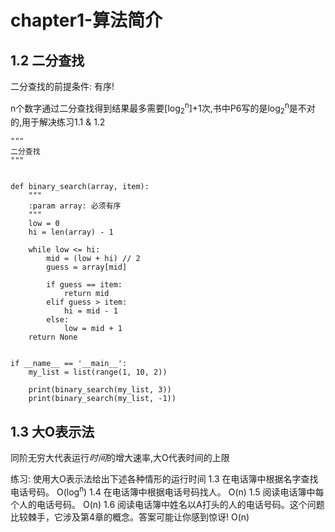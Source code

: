 chapter1-算法简介
================

## 1.2 二分查找

二分查找的前提条件: 有序!

n个数字通过二分查找得到结果最多需要[log<sub>2</sub><sup>n</sup>]+1次,书中P6写的是log<sub>2</sub><sup>n</sup>是不对的,用于解决练习1.1 & 1.2

```python3
"""
二分查找
"""


def binary_search(array, item):
    """
    :param array: 必须有序
    """
    low = 0
    hi = len(array) - 1

    while low <= hi:
        mid = (low + hi) // 2
        guess = array[mid]

        if guess == item:
            return mid
        elif guess > item:
            hi = mid - 1
        else:
            low = mid + 1
    return None


if __name__ == '__main__':
    my_list = list(range(1, 10, 2))

    print(binary_search(my_list, 3))
    print(binary_search(my_list, -1))

```

## 1.3 大O表示法

同阶无穷大代表运行*时间*的增大速率,大O代表时间的上限

练习: 使用大O表示法给出下述各种情形的运行时间
    1.3 在电话簿中根据名字查找电话号码。 O(log<sup>n</sup>)
    1.4 在电话簿中根据电话号码找人。 O(n)
    1.5 阅读电话簿中每个人的电话号码。 O(n)
    1.6 阅读电话簿中姓名以A打头的人的电话号码。这个问题比较棘手，它涉及第4章的概念。答案可能让你感到惊讶! O(n)
